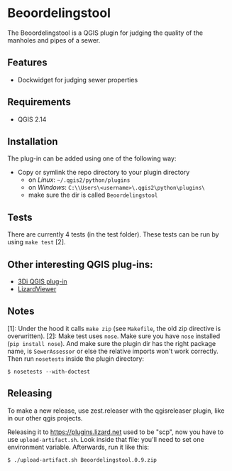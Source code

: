 # Beoordelingstool
The Beoordelingstool is a QGIS plugin for judging the quality of the manholes and pipes of a sewer.

## Features
* Dockwidget for judging sewer properties

## Requirements
* QGIS 2.14

## Installation
The plug-in can be added using one of the following way:
* Copy or symlink the repo directory to your plugin directory
  * on *Linux*: `~/.qgis2/python/plugins`
  * on *Windows*: `C:\\Users\<username>\.qgis2\python\plugins\`
  * make sure the dir is called `Beoordelingstool`

## Tests
There are currently 4 tests (in the test folder).
These tests can be run by using `make test` [2].

## Other interesting QGIS plug-ins:
* [3Di QGIS plug-in](https://github.com/nens/threedi-qgis-plugin)
* [LizardViewer](https://github.com/nens/LizardViewer)

## Notes
[1]: Under the hood it calls `make zip` (see `Makefile`, the old zip directive is overwritten).
[2]: Make test uses `nose`. Make sure you have `nose` installed (`pip install nose`). And make sure the plugin dir has the right package name, is `SewerAssessor` or else the relative imports won't work correctly. Then run `nosetests` inside the plugin directory:
```
$ nosetests --with-doctest
```

## Releasing
To make a new release, use zest.releaser with the qgisreleaser plugin, like in
our other qgis projects.

Releasing it to https://plugins.lizard.net used to be "scp", now you have to
use `upload-artifact.sh`. Look inside that file: you'll need to set one
environment variable. Afterwards, run it like this:

    $ ./upload-artifact.sh Beoordelingstool.0.9.zip
